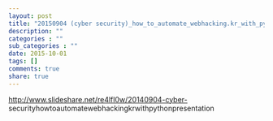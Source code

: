```yaml
---
layout: post
title: "20150904 (cyber security)_how_to_automate_webhacking.kr_with_python_presentation"
description: ""
categories : ""
sub_categories : ""
date: 2015-10-01
tags: []
comments: true
share: true
---
```


http://www.slideshare.net/re4lfl0w/20140904-cyber-
securityhowtoautomatewebhackingkrwithpythonpresentation


